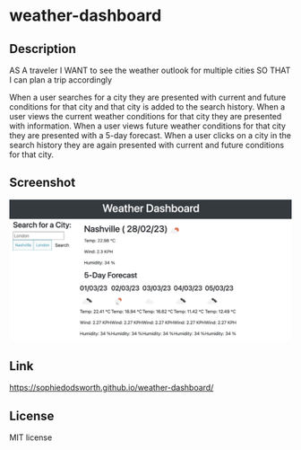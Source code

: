 # weather-dashboard

## Description 

AS A traveler
I WANT to see the weather outlook for multiple cities
SO THAT I can plan a trip accordingly

When a user searches for a city they are presented with current and future conditions for that city and that city is added to the search history. When a user views the current weather conditions for that city they are presented with information. When a user views future weather conditions for that city they are presented with a 5-day forecast. When a user clicks on a city in the search history they are again presented with current and future conditions for that city.

## Screenshot
<img src="assets/images/weather-final.png" alt="">

## Link
https://sophiedodsworth.github.io/weather-dashboard/

## License 
MIT license